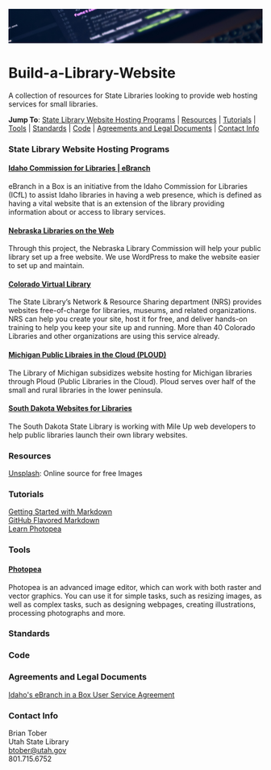 ![Build a Library Website Logo](./images/github-header.png " Logo")

# Build-a-Library-Website
A collection of resources for State Libraries looking to provide web hosting services for small libraries.

**Jump To**: [State Library Website Hosting Programs](#state-library-website-hosting-programs) | [Resources](#resources) | [Tutorials](#tutorials) | [Tools](#tools) | [Standards](#standards) | [Code](#code) | [Agreements and Legal Documents](#agreements-and-legal-documents) | [Contact Info](#contact-info)

### State Library Website Hosting Programs
#### [Idaho Commission for Libraries | eBranch](https://ebranch.lili.org/)
eBranch in a Box is an initiative from the Idaho Commission for Libraries (ICfL) to assist Idaho libraries in having a web presence, which is defined as having a vital website that is an extension of the library providing information about or access to library services.
#### [Nebraska Libraries on the Web](https://libraries.ne.gov/projectblog/)
Through this project, the Nebraska Library Commission will help your public library set up a free website. We use WordPress to make the website easier to set up and maintain.
#### [Colorado Virtual Library](https://www.coloradovirtuallibrary.org/technology/websites/)
The State Library’s Network & Resource Sharing department (NRS) provides websites free-of-charge for libraries, museums, and related organizations. NRS can help you create your site, host it for free, and deliver hands-on training to help you keep your site up and running. More than 40 Colorado Libraries and other organizations are using this service already.  
#### [Michigan Public Libraies in the Cloud (PLOUD)](https://www.michlibrary.org/)
The Library of Michigan subsidizes website hosting for Michigan libraries through Ploud (Public Libraries in the Cloud). Ploud serves over half of the small and rural libraries in the lower peninsula.  
#### [South Dakota Websites for Libraries](https://libguides.library.sd.gov/services/websites)
The South Dakota State Library is working with Mile Up web developers to help public libraries launch their own library websites.  




### Resources
[Unsplash](https://unsplash.com/): Online source for free Images

### Tutorials
[Getting Started with Markdown](https://github.com/fefong/markdown_readme#getting-started-with-markdown)  
[GitHub Flavored Markdown](https://github.github.com/gfm/)  
[Learn Photopea](https://www.photopea.com/learn/)  


### Tools
#### [Photopea](https://www.photopea.com/)
Photopea is an advanced image editor, which can work with both raster and vector graphics. You can use it for simple tasks, such as resizing images, as well as complex tasks, such as designing webpages, creating illustrations, processing photographs and more.

### Standards

### Code

### Agreements and Legal Documents
[Idaho's eBranch in a Box User Service Agreement](https://libraries.idaho.gov/files/e-branch-agreement.pdf)

### Contact Info
Brian Tober  
Utah State Library  
btober@utah.gov  
801.715.6752  
